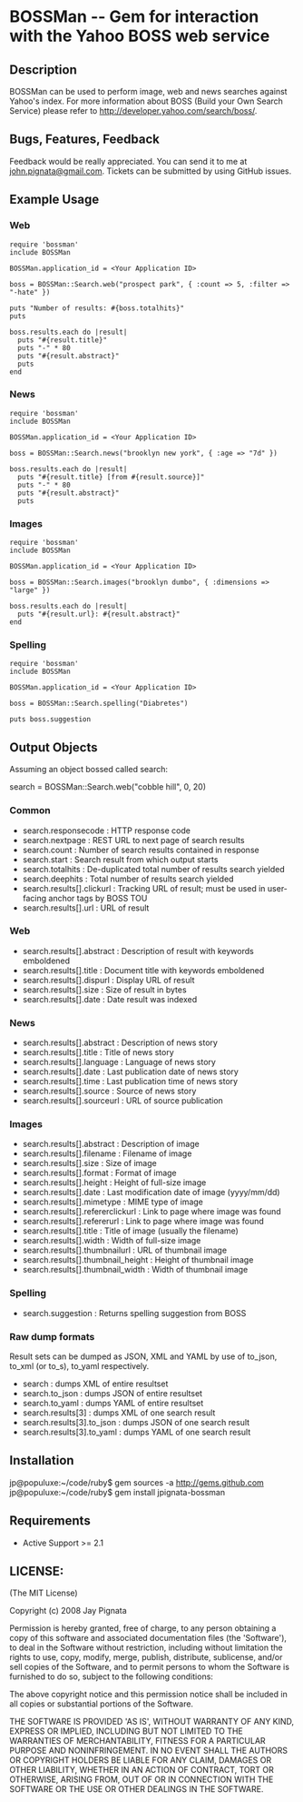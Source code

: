 # BOSSMan -- Gem for interaction with the Yahoo BOSS web service

## Description

BOSSMan can be used to perform image, web and news searches against Yahoo's index. For more information about BOSS (Build your Own Search Service) please refer to http://developer.yahoo.com/search/boss/. 

## Bugs, Features, Feedback

Feedback would be really appreciated. You can send it to me at john.pignata@gmail.com. Tickets can
be submitted by using GitHub issues.

## Example Usage

### Web

	require 'bossman'
	include BOSSMan

	BOSSMan.application_id = <Your Application ID>

	boss = BOSSMan::Search.web("prospect park", { :count => 5, :filter => "-hate" })

	puts "Number of results: #{boss.totalhits}"
	puts

	boss.results.each do |result|
	  puts "#{result.title}"
	  puts "-" * 80
	  puts "#{result.abstract}"
	  puts
	end

### News

	require 'bossman'
	include BOSSMan

	BOSSMan.application_id = <Your Application ID>

	boss = BOSSMan::Search.news("brooklyn new york", { :age => "7d" })

	boss.results.each do |result|
	  puts "#{result.title} [from #{result.source}]"
	  puts "-" * 80
	  puts "#{result.abstract}"
	  puts
		
### Images

	require 'bossman'
	include BOSSMan

	BOSSMan.application_id = <Your Application ID>

	boss = BOSSMan::Search.images("brooklyn dumbo", { :dimensions => "large" })

	boss.results.each do |result|
	  puts "#{result.url}: #{result.abstract}"
	end
	
### Spelling

	require 'bossman'
	include BOSSMan
	
	BOSSMan.application_id = <Your Application ID>
	
	boss = BOSSMan::Search.spelling("Diabretes")
	
	puts boss.suggestion
	
## Output Objects

Assuming an object bossed called search:

search = BOSSMan::Search.web("cobble hill", 0, 20)

### Common

- search.responsecode         : HTTP response code
- search.nextpage             : REST URL to next page of search results
- search.count                : Number of search results contained in response
- search.start                : Search result from which output starts
- search.totalhits            : De-duplicated total number of results search
                                yielded
- search.deephits             : Total number of results search yielded
- search.results[].clickurl   : Tracking URL of result; must be used in
                                user-facing anchor tags by BOSS TOU
- search.results[].url			  : URL of result

### Web

- search.results[].abstract   : Description of result with keywords emboldened
- search.results[].title      : Document title with keywords emboldened
- search.results[].dispurl    : Display URL of result
- search.results[].size       : Size of result in bytes
- search.results[].date       : Date result was indexed

### News

- search.results[].abstract   : Description of news story
- search.results[].title      : Title of news story
- search.results[].language   : Language of news story
- search.results[].date       : Last publication date of news story
- search.results[].time       : Last publication time of news story
- search.results[].source     : Source of news story
- search.results[].sourceurl  : URL of source publication

### Images

- search.results[].abstract		    	: Description of image
- search.results[].filename		    	: Filename of image
- search.results[].size				      : Size of image
- search.results[].format			    	: Format of image
- search.results[].height			    	: Height of full-size image
- search.results[].date			  	    : Last modification date of image 
                                      (yyyy/mm/dd)
- search.results[].mimetype			    : MIME type of image
- search.results[].refererclickurl	: Link to page where image was found
- search.results[].refererurl 		  : Link to page where image was found
- search.results[].title				    : Title of image (usually the filename)
- search.results[].width				    : Width of full-size image
- search.results[].thumbnailurl		  : URL of thumbnail image
- search.results[].thumbnail_height	: Height of thumbnail image
- search.results[].thumbnail_width  : Width of thumbnail image

### Spelling

- search.suggestion					        : Returns spelling suggestion from BOSS

### Raw dump formats

Result sets can be dumped as JSON, XML and YAML by use of to_json, to_xml (or to_s), to_yaml respectively.

- search			 			          : dumps XML of entire resultset
- search.to_json	 			      : dumps JSON of entire resultset
- search.to_yaml				      : dumps YAML of entire resultset
- search.results[3]			      : dumps XML of one search result
- search.results[3].to_json 	: dumps JSON of one search result
- search.results[3].to_yaml	  : dumps YAML of one search result

## Installation

jp@populuxe:~/code/ruby$ gem sources -a http://gems.github.com
jp@populuxe:~/code/ruby$ gem install jpignata-bossman

## Requirements

* Active Support >= 2.1

## LICENSE:

(The MIT License)

Copyright (c) 2008 Jay Pignata

Permission is hereby granted, free of charge, to any person obtaining
a copy of this software and associated documentation files (the
'Software'), to deal in the Software without restriction, including
without limitation the rights to use, copy, modify, merge, publish,
distribute, sublicense, and/or sell copies of the Software, and to
permit persons to whom the Software is furnished to do so, subject to
the following conditions:

The above copyright notice and this permission notice shall be
included in all copies or substantial portions of the Software.

THE SOFTWARE IS PROVIDED 'AS IS', WITHOUT WARRANTY OF ANY KIND,
EXPRESS OR IMPLIED, INCLUDING BUT NOT LIMITED TO THE WARRANTIES OF
MERCHANTABILITY, FITNESS FOR A PARTICULAR PURPOSE AND NONINFRINGEMENT.
IN NO EVENT SHALL THE AUTHORS OR COPYRIGHT HOLDERS BE LIABLE FOR ANY
CLAIM, DAMAGES OR OTHER LIABILITY, WHETHER IN AN ACTION OF CONTRACT,
TORT OR OTHERWISE, ARISING FROM, OUT OF OR IN CONNECTION WITH THE
SOFTWARE OR THE USE OR OTHER DEALINGS IN THE SOFTWARE.
